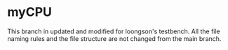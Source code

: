 # myCPU

This branch in updated and modified for loongson's testbench. All the file naming rules and the file structure are not changed from the main branch.
